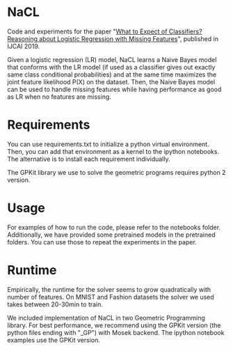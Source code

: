 # NaCL
Code and experiments for the paper "[What to Expect of Classifiers? Reasoning about Logistic Regression with Missing Features](http://starai.cs.ucla.edu/papers/KhosraviIJCAI19.pdf)", published in IJCAI 2019. 

Given a logistic regression (LR) model, NaCL learns a Naive Bayes model that conforms with the LR model (if used as a classifier gives out exactly same class conditional probabilities) and at the same time maximizes the joint feature likelihood P(X) on the dataset. Then, the Naive Bayes model can be used to handle missing features while having performance as good as LR when no features are missing.


# Requirements

You can use requirements.txt to initialize a python virtual environment. Then, you can add that environment as a kernel to the ipython notebooks. The alternative is to install each requirement individually. 

The GPKit library we use to solve the geometric programs requires python 2 version.

# Usage

For examples of how to run the code, please refer to the notebooks folder. Additionally, we have provided some pretrained models in the pretrained folders. You can use those to repeat the experiments in the paper.

# Runtime

Empirically, the runtime for the solver seems to grow quadratically with number of features. On MNIST and Fashion datasets the solver we used takes between 20-30min to train.

We included implementation of NaCL in two Geometric Programming library. For best performance, we recommend using the GPKit version (the python files ending with "_GP") with Mosek backend. The ipython notebook examples use the GPKit version.
